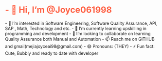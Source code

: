 <html>
<body>
<h1 style="color:Tomato;">- 👋 Hi, I’m @Joyce061998</h1>
- 👀 I’m interested in Software Engineering, Software Quality Assurance, API, SAP , Math, Technology and etc.
- 🌱 I’m currently learning upskilling in programming and development
- 💞️ I’m looking to collaborate on learning Quality Assurance both Manual and Automation
- 📫 Reach me on GITHUB and gmail(mejiajoyceai98@gmail.com)
- 😄 Pronouns: (THEY)
- ⚡ Fun fact: Cute, Bubbly and ready to date with developer
</body>
</html>
